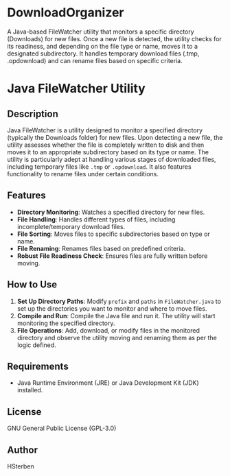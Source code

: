 # DownloadOrganizer
A Java-based FileWatcher utility that monitors a specific directory (Downloads) for new files. Once a new file is detected, the utility checks for its readiness, and depending on the file type or name, moves it to a designated subdirectory. It handles temporary download files (.tmp, .opdownload) and can rename files based on specific criteria.

# Java FileWatcher Utility

## Description
Java FileWatcher is a utility designed to monitor a specified directory (typically the Downloads folder) for new files. Upon detecting a new file, the utility assesses whether the file is completely written to disk and then moves it to an appropriate subdirectory based on its type or name. The utility is particularly adept at handling various stages of downloaded files, including temporary files like `.tmp` or `.opdownload`. It also features functionality to rename files under certain conditions.

## Features
- **Directory Monitoring**: Watches a specified directory for new files.
- **File Handling**: Handles different types of files, including incomplete/temporary download files.
- **File Sorting**: Moves files to specific subdirectories based on type or name.
- **File Renaming**: Renames files based on predefined criteria.
- **Robust File Readiness Check**: Ensures files are fully written before moving.

## How to Use
1. **Set Up Directory Paths**: Modify `prefix` and `paths` in `FileWatcher.java` to set up the directories you want to monitor and where to move files.
2. **Compile and Run**: Compile the Java file and run it. The utility will start monitoring the specified directory.
3. **File Operations**: Add, download, or modify files in the monitored directory and observe the utility moving and renaming them as per the logic defined.

## Requirements
- Java Runtime Environment (JRE) or Java Development Kit (JDK) installed.

## License
GNU General Public License (GPL-3.0)

## Author
HSterben
